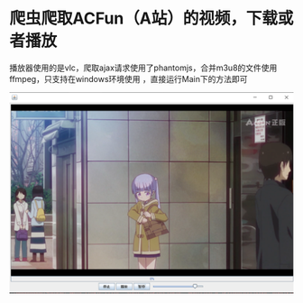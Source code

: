 # 爬虫爬取ACFun（A站）的视频，下载或者播放
播放器使用的是vlc，爬取ajax请求使用了phantomjs，合并m3u8的文件使用ffmpeg，只支持在windows环境使用
，直接运行Main下的方法即可

![Image text](https://github.com/GethinWang/VideoCrawler/blob/master/1.PNG)
